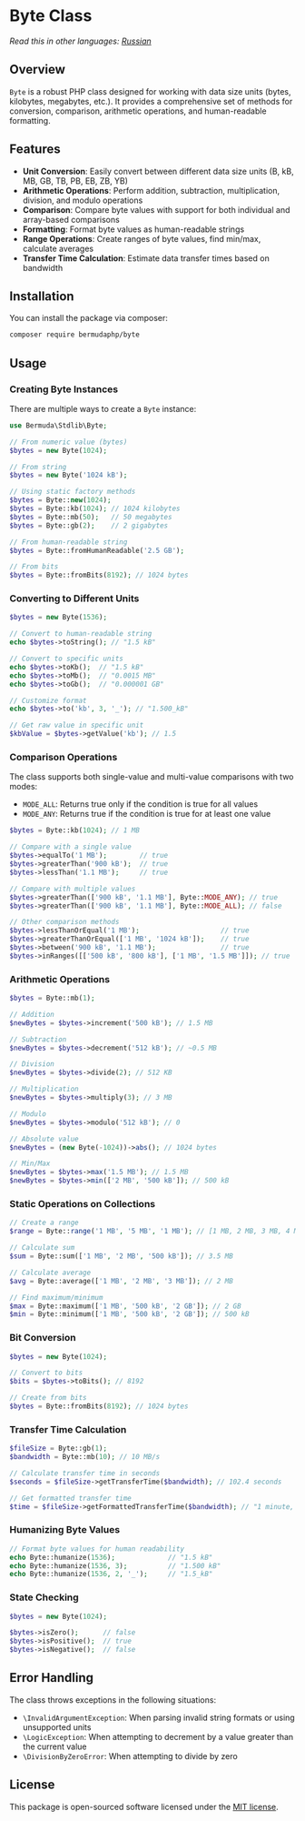 # Byte Class

*Read this in other languages: [Russian](README.ru.md)*

## Overview

`Byte` is a robust PHP class designed for working with data size units (bytes, kilobytes, megabytes, etc.). It provides a comprehensive set of methods for conversion, comparison, arithmetic operations, and human-readable formatting.

## Features

- **Unit Conversion**: Easily convert between different data size units (B, kB, MB, GB, TB, PB, EB, ZB, YB)
- **Arithmetic Operations**: Perform addition, subtraction, multiplication, division, and modulo operations
- **Comparison**: Compare byte values with support for both individual and array-based comparisons
- **Formatting**: Format byte values as human-readable strings
- **Range Operations**: Create ranges of byte values, find min/max, calculate averages
- **Transfer Time Calculation**: Estimate data transfer times based on bandwidth

## Installation

You can install the package via composer:

```bash
composer require bermudaphp/byte
```

## Usage

### Creating Byte Instances

There are multiple ways to create a `Byte` instance:

```php
use Bermuda\Stdlib\Byte;

// From numeric value (bytes)
$bytes = new Byte(1024);

// From string
$bytes = new Byte('1024 kB');

// Using static factory methods
$bytes = Byte::new(1024);
$bytes = Byte::kb(1024); // 1024 kilobytes
$bytes = Byte::mb(50);   // 50 megabytes
$bytes = Byte::gb(2);    // 2 gigabytes

// From human-readable string
$bytes = Byte::fromHumanReadable('2.5 GB');

// From bits
$bytes = Byte::fromBits(8192); // 1024 bytes
```

### Converting to Different Units

```php
$bytes = new Byte(1536);

// Convert to human-readable string
echo $bytes->toString(); // "1.5 kB"

// Convert to specific units
echo $bytes->toKb();  // "1.5 kB"
echo $bytes->toMb();  // "0.0015 MB"
echo $bytes->toGb();  // "0.000001 GB"

// Customize format
echo $bytes->to('kb', 3, '_'); // "1.500_kB"

// Get raw value in specific unit
$kbValue = $bytes->getValue('kb'); // 1.5
```

### Comparison Operations

The class supports both single-value and multi-value comparisons with two modes:
- `MODE_ALL`: Returns true only if the condition is true for all values
- `MODE_ANY`: Returns true if the condition is true for at least one value

```php
$bytes = Byte::kb(1024); // 1 MB

// Compare with a single value
$bytes->equalTo('1 MB');        // true
$bytes->greaterThan('900 kB');  // true
$bytes->lessThan('1.1 MB');     // true

// Compare with multiple values
$bytes->greaterThan(['900 kB', '1.1 MB'], Byte::MODE_ANY); // true
$bytes->greaterThan(['900 kB', '1.1 MB'], Byte::MODE_ALL); // false

// Other comparison methods
$bytes->lessThanOrEqual('1 MB');                    // true
$bytes->greaterThanOrEqual(['1 MB', '1024 kB']);    // true
$bytes->between('900 kB', '1.1 MB');                // true
$bytes->inRanges([['500 kB', '800 kB'], ['1 MB', '1.5 MB']]); // true
```

### Arithmetic Operations

```php
$bytes = Byte::mb(1);

// Addition
$newBytes = $bytes->increment('500 kB'); // 1.5 MB

// Subtraction
$newBytes = $bytes->decrement('512 kB'); // ~0.5 MB

// Division
$newBytes = $bytes->divide(2); // 512 KB

// Multiplication
$newBytes = $bytes->multiply(3); // 3 MB

// Modulo
$newBytes = $bytes->modulo('512 kB'); // 0

// Absolute value
$newBytes = (new Byte(-1024))->abs(); // 1024 bytes

// Min/Max
$newBytes = $bytes->max('1.5 MB'); // 1.5 MB
$newBytes = $bytes->min(['2 MB', '500 kB']); // 500 kB
```

### Static Operations on Collections

```php
// Create a range
$range = Byte::range('1 MB', '5 MB', '1 MB'); // [1 MB, 2 MB, 3 MB, 4 MB, 5 MB]

// Calculate sum
$sum = Byte::sum(['1 MB', '2 MB', '500 kB']); // 3.5 MB

// Calculate average
$avg = Byte::average(['1 MB', '2 MB', '3 MB']); // 2 MB

// Find maximum/minimum
$max = Byte::maximum(['1 MB', '500 kB', '2 GB']); // 2 GB
$min = Byte::minimum(['1 MB', '500 kB', '2 GB']); // 500 kB
```

### Bit Conversion

```php
$bytes = new Byte(1024);

// Convert to bits
$bits = $bytes->toBits(); // 8192

// Create from bits
$bytes = Byte::fromBits(8192); // 1024 bytes
```

### Transfer Time Calculation

```php
$fileSize = Byte::gb(1);
$bandwidth = Byte::mb(10); // 10 MB/s

// Calculate transfer time in seconds
$seconds = $fileSize->getTransferTime($bandwidth); // 102.4 seconds

// Get formatted transfer time
$time = $fileSize->getFormattedTransferTime($bandwidth); // "1 minute, 42 seconds"
```

### Humanizing Byte Values

```php
// Format byte values for human readability
echo Byte::humanize(1536);             // "1.5 kB"
echo Byte::humanize(1536, 3);          // "1.500 kB"
echo Byte::humanize(1536, 2, '_');     // "1.5_kB" 
```

### State Checking

```php
$bytes = new Byte(1024);

$bytes->isZero();      // false
$bytes->isPositive();  // true
$bytes->isNegative();  // false
```

## Error Handling

The class throws exceptions in the following situations:

- `\InvalidArgumentException`: When parsing invalid string formats or using unsupported units
- `\LogicException`: When attempting to decrement by a value greater than the current value
- `\DivisionByZeroError`: When attempting to divide by zero

## License

This package is open-sourced software licensed under the [MIT license](LICENSE.md).
